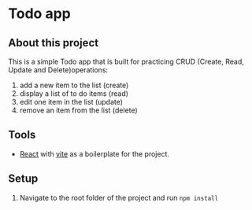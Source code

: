 # Todo app

## About this project 

This is a simple Todo app that is built for practicing CRUD (Create, Read, Update and Delete)operations: 

1. add a new  item to the list (create)
2. display a list of to do items  (read)
3. edit one item in the list (update)
4. remove an item from the list (delete)


## Tools
- [React](https://react.dev/) with [vite](https://vitejs.dev/) as a boilerplate for the project.

## Setup
1. Navigate to the root folder of the project and run `npm install`

